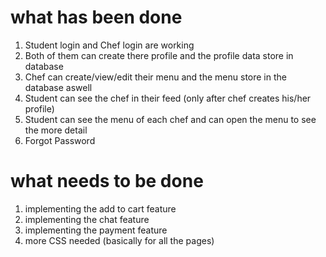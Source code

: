 # what has been done 
1. Student login and Chef login are working
2. Both of them can create there profile and the profile data store in database
3. Chef can create/view/edit their menu and the menu store in the database aswell
4. Student can see the chef in their feed (only after chef creates his/her profile)
5. Student can see the menu of each chef and can open the menu to see the more detail
6. Forgot Password

# what needs to be done 
1. implementing the add to cart feature
2. implementing the chat feature
3. implementing the payment feature
4. more CSS needed (basically for all the pages)
